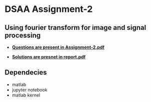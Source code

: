 # DSAA Assignment-2 

## Using fourier transform for image and signal processing 

- [**Questions are present in Assignment-2.pdf**](./Assignment-2.pdf)

- [**Solutions are presnet in report.pdf**](./Report.pdf)

## Dependecies 
- matlab 
- jupyter notebook 
- matlab kernel 




